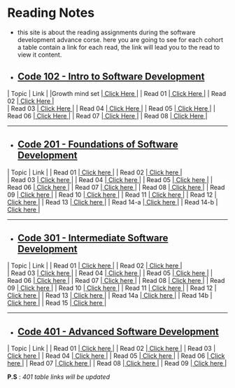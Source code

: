 # Reading Notes

* this site is about the reading assignments during the software development advance corse. here you are going to see for each cohort a table contain a link for each read, the link will lead you to the read to view it content.

* ## [Code 102 - Intro to Software Development](https://bayanabualhaj.github.io/Reading-notes102/)


| Topic          |   Link                                                                          | 
|Growth mind set |[ Click Here   ](https://bayanabualhaj.github.io/Reading-notes102/README2)       | 
|  Read 01       |[ Click Here   ](https://bayanabualhaj.github.io/Reading-notes102/read01)        |
|  Read 02       |[ Click Here   ](https://bayanabualhaj.github.io/Reading-notes102/read02)        |  
|  Read 03       |[ Click Here   ](https://bayanabualhaj.github.io/Reading-notes102/read03)        |
|  Read 04       |[ Click Here   ](https://bayanabualhaj.github.io/Reading-notes102/read04)        |
|  Read 05       |[ Click Here   ](https://bayanabualhaj.github.io/Reading-notes102/read05)        |
|  Read 06       |[ Click Here   ](https://bayanabualhaj.github.io/Reading-notes102/read06a)       |
|  Read 07       |[ Click Here   ](https://bayanabualhaj.github.io/Reading-notes102/read07)        |
|  Read 08       |[ Click Here   ](https://bayanabualhaj.github.io/Reading-notes102/read08)        |


________________

* ## [Code 201 - Foundations of Software Development](https://bayanabualhaj.github.io/reading-notes201/code-201-reading-notes)


| Topic          |   Link                                                                             | 
|  Read 01       |[ Click  here   ](https://bayanabualhaj.github.io/reading-notes201/class-01)        |
|  Read 02       |[ Click  here   ](https://bayanabualhaj.github.io/reading-notes201/class-02)        |  
|  Read 03       |[ Click  here   ](https://bayanabualhaj.github.io/reading-notes201/class-03)        |
|  Read 04       |[ Click  here   ](https://bayanabualhaj.github.io/reading-notes201/class-04)        |
|  Read 05       |[ Click  here   ](https://bayanabualhaj.github.io/reading-notes201/class-05)        |
|  Read 06       |[ Click  here   ](https://bayanabualhaj.github.io/reading-notes201/class-06)        |
|  Read 07       |[ Click  here   ](https://bayanabualhaj.github.io/reading-notes201/class-07)        |
|  Read 08       |[ Click  here   ](https://bayanabualhaj.github.io/reading-notes201/class-08)        |
|  Read 09       |[ Click  here   ](https://bayanabualhaj.github.io/reading-notes201/class09)         |
|  Read 10       |[ Click  here   ](https://bayanabualhaj.github.io/reading-notes201/class10)         |
|  Read 11       |[ Click  here   ](https://bayanabualhaj.github.io/reading-notes201/class11)         |
|  Read 12       |[ Click  here   ](https://bayanabualhaj.github.io/reading-notes201/class12)         |
|  Read 13       |[ Click  here   ](https://bayanabualhaj.github.io/reading-notes201/class13)         |
|  Read 14-a     |[ Click  here   ](https://bayanabualhaj.github.io/reading-notes201/class14a)        |
|  Read 14-b     |[ Click  here   ](https://bayanabualhaj.github.io/reading-notes201/class14b)        |

_____________________

* ## [Code 301 - Intermediate Software Development](https://bayanabualhaj.github.io/reading-notes301/home)


| Topic          |   Link                                                                             | 
|  Read 01       |[ Click  here   ](https://bayanabualhaj.github.io/reading-notes301/class01)         |
|  Read 02       |[ Click  here   ](https://bayanabualhaj.github.io/reading-notes301/class02)         |  
|  Read 03       |[ Click  here   ](https://bayanabualhaj.github.io/reading-notes301/class03)         |
|  Read 04       |[ Click  here   ](https://bayanabualhaj.github.io/reading-notes301/class04)         |
|  Read 05       |[ Click  here   ](https://bayanabualhaj.github.io/reading-notes301/class05)         |
|  Read 06       |[ Click  here   ](https://bayanabualhaj.github.io/reading-notes301/class06)         |
|  Read 07       |[ Click  here   ](https://bayanabualhaj.github.io/reading-notes301/class07)         |
|  Read 08       |[ Click  here   ](https://bayanabualhaj.github.io/reading-notes301/class08)         |
|  Read 09       |[ Click  here   ](https://bayanabualhaj.github.io/reading-notes301/class09)         |
|  Read 10       |[ Click  here   ](https://bayanabualhaj.github.io/reading-notes301/class10)         |
|  Read 11       |[ Click  here   ](https://bayanabualhaj.github.io/reading-notes301/class11)         |
|  Read 12       |[ Click  here   ](https://bayanabualhaj.github.io/reading-notes301/class12)         |
|  Read 13       |[ Click  here   ](https://bayanabualhaj.github.io/reading-notes301/class13)         |
|  Read 14a      |[ Click  here   ](https://bayanabualhaj.github.io/reading-notes301/class14a)        |
|  Read 14b      |[ Click  here   ](https://bayanabualhaj.github.io/reading-notes301/class14b)        |
|  Read 15       |[ Click  here   ](https://bayanabualhaj.github.io/reading-notes301/class15)         |


____________________

* ## [Code 401 - Advanced Software Development](https://www.google.com)


| Topic          |   Link                                                                             | 
|  Read 01       |[ Click  here   ](https://bayanabualhaj.github.io/reading-notes401/class01)         |
|  Read 02       |[ Click  here   ](https://bayanabualhaj.github.io/reading-notes401/class02)         |
|  Read 03       |[ Click  here   ](https://bayanabualhaj.github.io/reading-notes401/class03)         |
|  Read 04       |[ Click  here   ](https://bayanabualhaj.github.io/reading-notes401/class04)         |
|  Read 05       |[ Click  here   ](https://bayanabualhaj.github.io/reading-notes401/class05)         |
|  Read 06       |[ Click  here   ](https://bayanabualhaj.github.io/reading-notes401/class06)         |
|  Read 07       |[ Click  here   ](https://bayanabualhaj.github.io/reading-notes401/class07)         |
|  Read 08       |[ Click  here   ](https://bayanabualhaj.github.io/reading-notes401/class08)         |
|  Read 09       |[ Click  here   ](https://bayanabualhaj.github.io/reading-notes401/class09)         |

**P.S** : *401 table links will be updated*